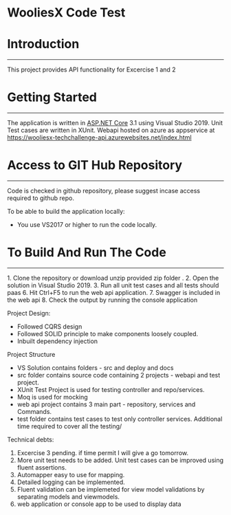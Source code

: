 # WooliesX Code Test

# **Introduction**
<hr/>

This project provides API functionality for Excercise 1 and 2

# **Getting Started**
<hr/>

The application is written in [ASP.NET Core](https://github.com/aspnet/Home) 3.1 using Visual Studio 2019.
Unit Test cases are written in XUnit. 
Webapi hosted on azure as appservice at https://wooliesx-techchallenge-api.azurewebsites.net/index.html


# **Access to GIT Hub Repository**
<hr/>

Code is checked in github repository, please suggest incase access required to github repo.

To be able to build the application locally:

* You use VS2017 or higher to run the code locally. 


# **To Build And Run The Code**
<hr/>
1. Clone the repository or download unzip provided zip folder .
2. Open the solution in Visual Studio 2019.
3. Run all unit test cases and all tests should paas
6. Hit Ctrl+F5 to run the web api application.
7. Swagger is included in the web api
8. Check the output by running the console application

Project Design:
* Followed CQRS design
* Followed SOLID principle to make components loosely coupled.
* Inbuilt dependency injection

Project Structure
* VS Solution contains folders - src and deploy and docs
* src folder contains source code containing 2 projects - webapi and test project. 
* XUnit Test Project is used for testing controller and repo/services.
* Moq is used for mocking
* web api project contains 3 main part - repository, services and Commands.
* test folder contains test cases to  test only controller services. Additional time required to cover all the testing/ 

Technical debts:
1. Excercise 3 pending. if time permit I will give a go tomorrow.
2. More unit test needs to be added. Unit test cases can be improved using fluent assertions.
2. Automapper easy to use for mapping.
3. Detailed logging can be implemented.
4. Fluent validation can be implemeted for view model validations by separating models and viewmodels.
5. web application or console app to be used to display data


